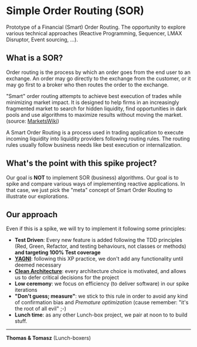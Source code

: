 Simple Order Routing (SOR)
=========================

Prototype of a Financial (Smart) Order Routing. The opportunity to explore various technical approaches (Reactive Programming, Sequencer, LMAX Disruptor, Event sourcing, ...).


What is a SOR?
--------------
Order routing is the process by which an order goes from the end user to an exchange. An order may go directly to the exchange from the customer, or it may go first to a broker who then routes the order to the exchange.

"Smart" order routing attempts to achieve best execution of trades while minimizing market impact. It is designed to help firms in an increasingly fragmented market to search for hidden liquidity, find opportunities in dark pools and use algorithms to maximize results without moving the market. (source: [MarketsWiki](http://marketswiki.com/mwiki/Order_routing))

A Smart Order Routing is a process used in trading application to execute incoming liquidity into liquidity providers following routing rules. The routing rules usually follow business needs like best execution or internalization.


What's the point with this spike project?
-----------------------------------------
Our goal is __NOT__ to implement SOR (business) algorithms. Our goal is to spike and compare various ways of implementing reactive applications. In that case, we just pick the "meta" concept of Smart Order Routing to illustrate our explorations.

Our approach
------------
Even if this is a spike, we will try to implement it following some principles:
+ __Test Driven__: Every new feature is added following the TDD principles (Red, Green, Refactor, and testing behaviours, not classes or methods) __and targeting 100% Test coverage__
+ __[YAGNI](http://en.wikipedia.org/wiki/You_aren't_gonna_need_it)__: following this XP practice, we don't add any functionality until deemed necessary
+ __[Clean Architecture](http://blog.8thlight.com/uncle-bob/2011/11/22/Clean-Architecture.html)__: every architecture choice is motivated, and allows us to defer critical decisions for the project
+ __Low ceremony__: we focus on efficiency (to deliver software) in our spike iterations
+ __"Don't guess; measure"__: we stick to this rule in order to avoid any kind of confirmation bias and *Premature optimization* (cause remember: "it's the root of all evil" ;-)
+ __Lunch time__: as any other Lunch-box project, we pair at noon to to build stuff.

- - -

__Thomas & Tomasz__ (Lunch-boxers)









